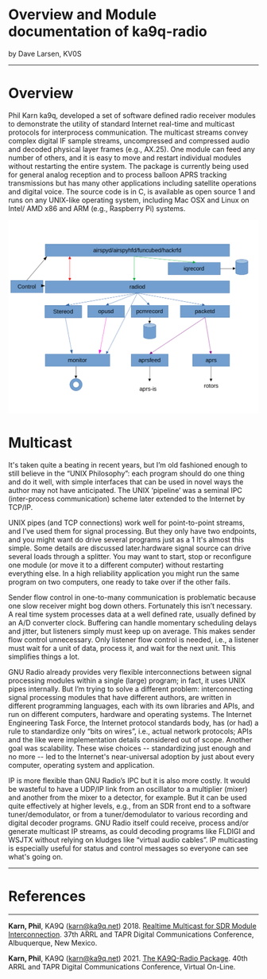 
# Overview and Module documentation of ka9q-radio

by Dave Larsen, KV0S

---

# Overview

Phil Karn ka9q, developed a set of software defined radio receiver modules to demonstrate the utility of standard Internet real-time and multicast protocols for interprocess communication. The multicast streams convey complex digital IF sample streams, uncompressed and compressed audio and decoded physical layer frames (e.g., AX.25). One module can feed any number of others, and it is easy to move and restart individual modules without restarting the entire system. The package is currently being used for general analog reception and to process balloon APRS tracking transmissions but has many other applications including satellite operations and digital voice. The source code is in C, is available as open source 1 and runs on any UNIX-like operating system, including Mac OSX and Linux on Intel/ AMD x86 and ARM (e.g., Raspberry Pi) systems.


![Example flow diagram](ka9q-radio-image.png)

# Multicast

It's taken quite a beating in recent years, but I’m old fashioned enough to still believe in the “UNIX Philosophy”: each program should do one thing and do it well, with simple interfaces that can be used in novel ways the author may not have anticipated. The UNIX ‘pipeline’ was a seminal IPC (inter-process communication) scheme later extended to the Internet by TCP/IP.

UNIX pipes (and TCP connections) work well for point-to-point streams, and I’ve used them for signal processing. But they only have two endpoints, and you might want do drive several programs just as a 1 It's almost this simple. Some details are discussed later.hardware signal source can drive several loads through a splitter. You may want to start, stop or reconfigure one module (or move it to a different computer) without restarting everything else. In a high reliability application you might run the same program on two computers, one ready to take over if the other fails.

Sender flow control in one-to-many communication is problematic because one slow receiver might bog down others. Fortunately this isn’t necessary. A real time system processes data at a well defined rate, usually defined by an A/D converter clock. Buffering can handle momentary scheduling delays and jitter, but listeners simply must keep up on average. This makes sender flow control unnecessary.  Only listener flow control is needed, i.e., a listener must wait for a unit of data, process it, and wait for
the next unit. This simplifies things a lot.

GNU Radio already provides very flexible interconnections between signal processing modules within a single (large) program; in fact, it uses UNIX pipes internally. But I’m trying to solve a different problem: interconnecting signal processing modules that have different authors, are written in different programming languages, each with its own libraries and APIs, and run on different computers, hardware and operating systems. The Internet Engineering Task Force, the Internet protocol standards body, has (or had) a rule to standardize only “bits on wires”, i.e., actual network protocols; APIs and the like were implementation details considered out of scope. Another goal was scalability. These wise
choices -- standardizing just enough and no more -- led to the Internet's near-universal adoption by just about every computer, operating system and application.

IP is more flexible than GNU Radio’s IPC but it is also more costly. It would be wasteful to have a UDP/IP link from an oscillator to a multiplier (mixer) and another from the mixer to a detector, for example. But it can be used quite effectively at higher levels, e.g., from an SDR front end to a software tuner/demodulator, or from a tuner/demodulator to various recording and digital decoder programs. GNU Radio itself could receive, process and/or generate multicast IP streams, as could decoding programs like FLDIGI and WSJTX without relying on kludges like “virtual audio cables”. IP multicasting is especially useful for status and control messages so everyone can see what's going on.

---

# References

---

**Karn, Phil**, KA9Q (karn@ka9q.net) 2018. [Realtime Multicast for SDR Module Interconnection](https://tapr.org/40th-annual-arrl-and-tapr-digital-communications-conference/). 37th ARRL and TAPR Digital Communications Conference, Albuquerque, New Mexico.

**Karn, Phil**, KA9Q (karn@ka9q.net) 2021. [The KA9Q-Radio Package](https://tapr.org/37th-arrl-and-tapr-digital-communications-conference/). 40th ARRL and TAPR Digital Communications Conference, Virtual On-Line.




